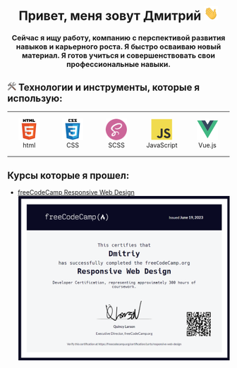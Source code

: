 <h1 style="text-align: center">Привет, меня зовут Дмитрий
<img src="https://raw.githubusercontent.com/Lerts007/Lerts007/main/img/Hi.gif" style = "width: 32px; height: 32px;"/></h1>
<h3 style="text-align: center">Сейчас я ищу работу, компанию с перспективой развития навыков и карьерного роста. Я быстро осваиваю новый материал. Я готов учиться и совершенствовать свои профессиональные навыки. </h3>

<h2 style="text-align: left" dir="auto">
<img src = "https://raw.githubusercontent.com/Lerts007/Lerts007/main/img/tool.png" style = "width: 20px; height: 20px; "/> Технологии и инструменты, которые я использую:</h2>

  <table>
    <tbody>
      <tr>
        <td style="text-align: center" width = "96" height="96">
        <img src = "./img/html.svg" width="48" height="48" alt="html"/>
          <br/>
          html
        </td>
        <td style="text-align: center" width = "96" height="96">
        <img src = "./img/css.svg" width="48" height="48" alt="css"/>
          <br/>
          CSS
        </td>
        <td style="text-align: center" width = "96" height="96">
          <img src = "./img/scss.png" width="48" height="48" alt="html"/>
          </br>
          SCSS
        </td>
        <td style="text-align: center" width = "96" height="96">
          <img src = "./img/js.svg" width="48" height="48" alt="js"/>
          </br>
          JavaScript
        </td>
        <td align="center" width = "96" height="96">
          <img src = "./img/vue.svg" width="48" height="48" alt="vue"/>
          </br>
          Vue.js
        </td>
      </tr>
    </tbody>
  </table>

## Курсы которые я прошел:

- [freeCodeCamp Responsive Web Design](https://www.freecodecamp.org/certification/Lerts/responsive-web-design)
  ![freeCodeCamp Responsive Web Design](./img/freeCodeCamp_Responsive_Web_Design.png)

<!-- Cсылка с иконками на GitHub: https://github.com/devicons/devicon/blob/master/icons/css3/css3-original-wordmark.svg?ysclid=lqall2krzd67529310 -->
